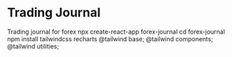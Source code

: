 # Trading Journal
Trading journal for forex
npx create-react-app forex-journal
cd forex-journal
npm install tailwindcss recharts
@tailwind base;
@tailwind components;
@tailwind utilities;
